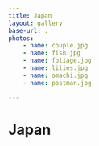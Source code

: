 ```yaml
---
title: Japan
layout: gallery
base-url: .
photos:
    - name: couple.jpg
    - name: fish.jpg
    - name: foliage.jpg
    - name: lilies.jpg
    - name: omachi.jpg
    - name: postman.jpg

---
```


# Japan


